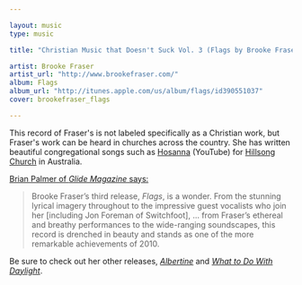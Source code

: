 ```yaml
---

layout: music
type: music

title: "Christian Music that Doesn't Suck Vol. 3 (Flags by Brooke Fraser)"

artist: Brooke Fraser
artist_url: "http://www.brookefraser.com/"
album: Flags
album_url: "http://itunes.apple.com/us/album/flags/id390551037"
cover: brookefraser_flags

---
```


This record of Fraser's is not labeled specifically as a Christian work,
but Fraser's work can be heard in churches across the country. She has
written beautiful congregational songs such as [Hosanna][hosanna]
(YouTube) for [Hillsong Church][hillsong] in Australia.

[Brian Palmer of _Glide Magazine_ says:][glide]

> Brooke Fraser’s third release, _Flags_, is a wonder. From the
> stunning lyrical imagery throughout to the impressive guest vocalists
> who join her [including Jon Foreman of Switchfoot], ... from
> Fraser’s ethereal and breathy performances to the wide-ranging
> soundscapes, this record is drenched in beauty and stands as one of
> the more remarkable achievements of 2010.

Be sure to check out her other releases, [_Albertine_][albertine] and
[_What to Do With Daylight_][daylight].

[hosanna]: http://youtu.be/n4NklUj0pfc
[hillsong]: http://hillsong.com
[glide]: http://www.glidemagazine.com/articles/56790/brooke-fraser.html
[albertine]: http://itunes.apple.com/us/album/albertine/id427301341
[daylight]: http://itunes.apple.com/us/album/what-to-do-with-daylight/id279783047
